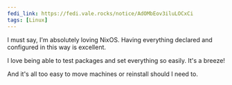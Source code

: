 ```yaml
---
fedi_link: https://fedi.vale.rocks/notice/AdOMbEov3iluLOCxCi
tags: [Linux]
---
```


I must say, I'm absolutely loving NixOS. Having everything declared and configured in this way is excellent.

I love being able to test packages and set everything so easily. It's a breeze!

And it's all too easy to move machines or reinstall should I need to.
